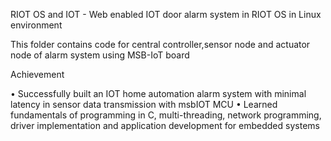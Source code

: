 RIOT OS and IOT -  Web enabled IOT door alarm system in RIOT OS in Linux environment

This folder contains code for central controller,sensor node and actuator node of alarm system using MSB-IoT board

Achievement

•	Successfully built an IOT home automation alarm system with minimal latency in sensor data transmission with msbIOT MCU
•	Learned fundamentals of programming in C, multi-threading, network programming, driver implementation and application development for embedded systems

